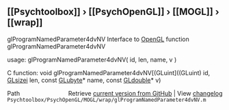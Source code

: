 ## [[Psychtoolbox]] &#8250; [[PsychOpenGL]] &#8250; [[MOGL]] &#8250; [[wrap]]

glProgramNamedParameter4dvNV  Interface to [OpenGL](OpenGL) function glProgramNamedParameter4dvNV  
  
usage:  glProgramNamedParameter4dvNV( id, len, name, v )  
  
C function:  void glProgramNamedParameter4dvNV[(GLuint]((GLuint) id, [GLsizei](GLsizei) len, const [GLubyte](GLubyte)\* name, const [GLdouble](GLdouble)\* v)  




<div class="code_header" style="text-align:right;">
  <span style="float:left;">Path&nbsp;&nbsp;</span> <span class="counter">Retrieve <a href=
  "https://raw.github.com/Psychtoolbox-3/Psychtoolbox-3/beta/Psychtoolbox/PsychOpenGL/MOGL/wrap/glProgramNamedParameter4dvNV.m">current version from GitHub</a> | View <a href=
  "https://github.com/Psychtoolbox-3/Psychtoolbox-3/commits/beta/Psychtoolbox/PsychOpenGL/MOGL/wrap/glProgramNamedParameter4dvNV.m">changelog</a></span>
</div>
<div class="code">
  <code>Psychtoolbox/PsychOpenGL/MOGL/wrap/glProgramNamedParameter4dvNV.m</code>
</div>

